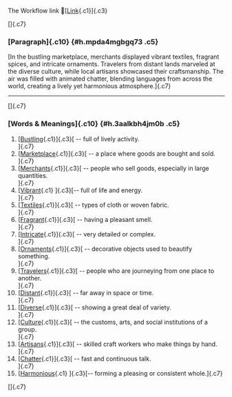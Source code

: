 The Workflow link
👏[[Link](https://www.google.com/url?q=http://www.google.com&sa=D&source=editors&ust=1757672498699420&usg=AOvVaw0LdWAOIcDK-8PYp8h90IIN){.c1}]{.c3}

[]{.c7}

### [Paragraph]{.c10} {#h.mpda4mgbgq73 .c5}

[In the bustling marketplace, merchants displayed vibrant textiles,
fragrant spices, and intricate ornaments. Travelers from distant lands
marveled at the diverse culture, while local artisans showcased their
craftsmanship. The air was filled with animated chatter, blending
languages from across the world, creating a lively yet harmonious
atmosphere.]{.c7}

------------------------------------------------------------------------

[]{.c7}

### [Words & Meanings]{.c10} {#h.3aalkbh4jm0b .c5}

1.  [[Bustling](https://www.google.com/url?q=http://www.google.com&sa=D&source=editors&ust=1757672498700581&usg=AOvVaw1GAz2nfupmFSsre-hB7-0D){.c1}]{.c3}[ --
    full of lively activity.\
    ]{.c7}
2.  [[Marketplace](https://www.google.com/url?q=http://www.google.com&sa=D&source=editors&ust=1757672498700832&usg=AOvVaw0UKrTD8jG5laACIxVk9t2B){.c1}]{.c3}[ --
    a place where goods are bought and sold.\
    ]{.c7}
3.  [[Merchants](https://www.google.com/url?q=http://www.google.com&sa=D&source=editors&ust=1757672498701020&usg=AOvVaw1VMY1L0avedhZBIF3_FGOA){.c1}]{.c3}[ --
    people who sell goods, especially in large quantities.\
    ]{.c7}
4.  [[Vibrant](https://www.google.com/url?q=http://www.google.com&sa=D&source=editors&ust=1757672498701229&usg=AOvVaw00PSIRM7euUtqsk-eBOPxW){.c1}
    ]{.c3}[-- full of life and energy.\
    ]{.c7}
5.  [[Textiles](https://www.google.com/url?q=http://www.google.com&sa=D&source=editors&ust=1757672498701361&usg=AOvVaw0jjz6mKj_4tG62scsqx2yH){.c1}]{.c3}[ --
    types of cloth or woven fabric.\
    ]{.c7}
6.  [[Fragrant](https://www.google.com/url?q=http://www.google.com&sa=D&source=editors&ust=1757672498701528&usg=AOvVaw1PPZjf-G4XXZtNYHIF4WiK){.c1}]{.c3}[ --
    having a pleasant smell.\
    ]{.c7}
7.  [[Intricate](https://www.google.com/url?q=http://www.google.com&sa=D&source=editors&ust=1757672498701677&usg=AOvVaw3eCmYTV_Kt6QsAJECqh0Yz){.c1}]{.c3}[ --
    very detailed or complex.\
    ]{.c7}
8.  [[Ornaments](https://www.google.com/url?q=http://www.google.com&sa=D&source=editors&ust=1757672498701863&usg=AOvVaw3NXtsw6sU4o2ZdPrhm8_gJ){.c1}]{.c3}[ --
    decorative objects used to beautify something.\
    ]{.c7}
9.  [[Travelers](https://www.google.com/url?q=http://www.google.com&sa=D&source=editors&ust=1757672498702018&usg=AOvVaw0xKroLJI0ytz6KzdrWIZS5){.c1}]{.c3}[ --
    people who are journeying from one place to another.\
    ]{.c7}
10. [[Distant](https://www.google.com/url?q=http://www.google.com&sa=D&source=editors&ust=1757672498702190&usg=AOvVaw2iJCDeITG4Q43w9VzsonOZ){.c1}]{.c3}[ --
    far away in space or time.\
    ]{.c7}
11. [[Diverse](https://www.google.com/url?q=http://www.google.com&sa=D&source=editors&ust=1757672498702345&usg=AOvVaw3TOBfM_IuxRYJKQ-xPPpyb){.c1}]{.c3}[ --
    showing a great deal of variety.\
    ]{.c7}
12. [[Culture](https://www.google.com/url?q=http://www.google.com&sa=D&source=editors&ust=1757672498702482&usg=AOvVaw2JXAcqNa1pNwl6Go-7pe_H){.c1}]{.c3}[ --
    the customs, arts, and social institutions of a group.\
    ]{.c7}
13. [[Artisans](https://www.google.com/url?q=http://www.google.com&sa=D&source=editors&ust=1757672498702655&usg=AOvVaw2f3oDEmTzcleO2tSBzjb8t){.c1}]{.c3}[ --
    skilled craft workers who make things by hand.\
    ]{.c7}
14. [[Chatter](https://www.google.com/url?q=http://www.google.com&sa=D&source=editors&ust=1757672498702807&usg=AOvVaw0Pj-VUeCZdxSM2pOM4meiY){.c1}]{.c3}[ --
    fast and continuous talk.\
    ]{.c7}
15. [[Harmonious](https://www.google.com/url?q=http://www.google.com&sa=D&source=editors&ust=1757672498702950&usg=AOvVaw1XMzAjaq6jb6htst1D-2rv){.c1}
    ]{.c3}[-- forming a pleasing or consistent whole.]{.c7}

[]{.c7}
